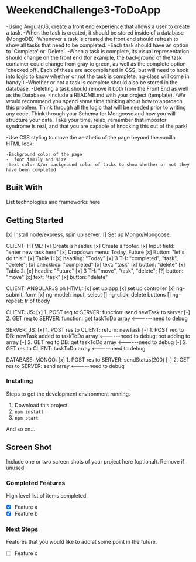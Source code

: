 # WeekendChallenge3-ToDoApp

-Using AngularJS, create a front end experience that allows a user to create a task.
-When the task is created, it should be stored inside of a database (MongoDB)
-Whenever a task is created the front end should refresh to show all tasks that need to be completed.
-Each task should have an option to 'Complete' or 'Delete'.
-When a task is complete, its visual representation should change on the front end (for example, the background of the task container could change from gray to green, as well as the complete option 'checked off'. Each of these are accomplished in CSS, but will need to hook into logic to know whether or not the task is complete. ng-class will come in handy!)
-Whether or not a task is complete should also be stored in the database.
-Deleting a task should remove it both from the Front End as well as the Database.
-Include a README.md with your project (template).
-We would recommend you spend some time thinking about how to approach this problem. Think through all the logic that will be needed prior to writing any code. Think through your Schema for Mongoose and how you will structure your data. Take your time, relax, remember that impostor syndrome is real, and that you are capable of knocking this out of the park!

-Use CSS styling to move the aesthetic of the page beyond the vanilla HTML look:

    -Background color of the page
    -  font family and size
    -text color &/or background color of tasks to show whether or not they have been completed

## Built With

List technologies and frameworks here

## Getting Started
[x]  Install node/express, spin up server.
[]  Set up Mongo/Mongoose.

CLIENT: HTML:
[x]  Create a header.
[x]  Create a footer.
[x]  Input field: "enter new task here"
[x]  Dropdown menu: Today, Future
[x]  Button: "let's do this!"
[x]  Table 1: 
    [x]  heading: "Today" 
    [x]  3 TH: "completed", "task", "delete";
    [x]  checkbox: "completed"
    [x]  text: "task"
    [x]  button: "delete"
[x]  Table 2:
    [x]  headin: "Future"
    [x]  3 TH: "move", "task", "delete";
    [?]  button: "move"
    [x]  text: "task"
    [x]  button: "delete"

CLIENT: ANGULARJS on HTML:
[x]  set up app
[x]  set up controller
[x]  ng-submit: form
[x]  ng-model: input, select
[]  ng-click: delete buttons
[]  ng-repeat: tr of tbody

CLIENT: JS:
[x]  1. POST req to SERVER: function: send newTask to server
[-]  2. GET req to SERVER: function: get taskToDo array <------need to debug

SERVER: JS:
[x]  1. POST res to CLIENT: return: newTask
[-]  1. POST req to DB: newTask added to taskToDo array <------need to debug: not adding to array
[-]  2. GET req to DB: get taskToDo array <------need to debug
[-]  2. GET res to CLIENT: taskToDo array <-----need to debug

DATABASE: MONGO:
[x]  1. POST res to SERVER: sendStatus(200)
[-]  2. GET res to SERVER: send array <-----need to debug




### Installing

Steps to get the development environment running.

1. Download this project.
2. `npm install`
3. `npm start`

And so on...

## Screen Shot

Include one or two screen shots of your project here (optional). Remove if unused.

### Completed Features

High level list of items completed.

- [x] Feature a
- [x] Feature b

### Next Steps

Features that you would like to add at some point in the future.

- [ ] Feature c
